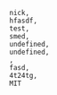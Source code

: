 
    nick,
    hfasdf,
    test,
    smed,
    undefined,
    undefined,
    ,
    fasd,
    4t24tg,
    MIT
    